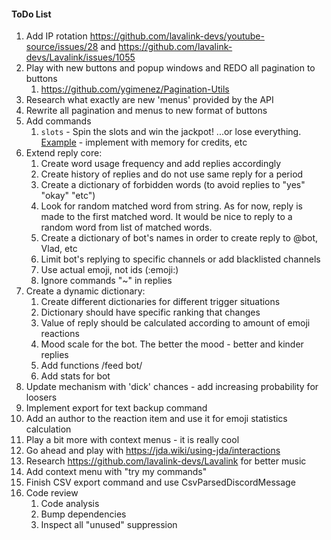 #### ToDo List
1. Add IP rotation https://github.com/lavalink-devs/youtube-source/issues/28 and https://github.com/lavalink-devs/Lavalink/issues/1055
2. Play with new buttons and popup windows and REDO all pagination to buttons
   1. https://github.com/ygimenez/Pagination-Utils
3. Research what exactly are new 'menus' provided by the API
4. Rewrite all pagination and menus to new format of buttons
5. Add commands
    1. `slots` - Spin the slots and win the jackpot! ...or lose everything. [Example](https://www.javacodegeeks.com/2014/08/programming-a-simple-slot-machine-game-using-java.html) - implement with memory for credits, etc
6. Extend reply core:
    1. Create word usage frequency and add replies accordingly
    2. Create history of replies and do not use same reply for a period
    3. Create a dictionary of forbidden words (to avoid replies to "yes" "okay" "etc")
    4. Look for random matched word from string. As for now, reply is made to the first matched word. It would be nice to reply to a random word from list of matched words.
    5. Create a dictionary of bot's names in order to create reply to @bot, Vlad, etc
    6. Limit bot's replying to specific channels or add blacklisted channels
    7. Use actual emoji, not ids (:emoji:)
    8. Ignore commands "~" in replies
7. Create a dynamic dictionary:
    1. Create different dictionaries for different trigger situations
    2. Dictionary should have specific ranking that changes
    3. Value of reply should be calculated according to amount of emoji reactions
    4. Mood scale for the bot. The better the mood - better and kinder replies
    5. Add functions /feed bot/
    6. Add stats for bot 
8. Update mechanism with 'dick' chances - add increasing probability for loosers
9. Implement export for text backup command
10. Add an author to the reaction item and use it for emoji statistics calculation
11. Play a bit more with context menus - it is really cool
12. Go ahead and play with https://jda.wiki/using-jda/interactions
13. Research https://github.com/lavalink-devs/Lavalink for better music
14. Add context menu with "try my commands"
15. Finish CSV export command and use CsvParsedDiscordMessage
16. Code review
    1. Code analysis
    2. Bump dependencies
    3. Inspect all "unused" suppression